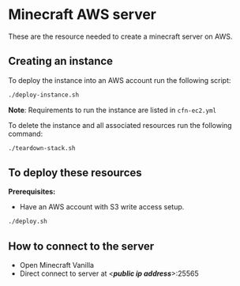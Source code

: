 # Minecraft AWS server

These are the resource needed to create a minecraft server on AWS.

## Creating an instance

To deploy the instance into an AWS account run the following script:

```bash
./deploy-instance.sh
```

**Note**: Requirements to run the instance are listed in `cfn-ec2.yml`

To delete the instance and all associated resources run the following command:

```bash
./teardown-stack.sh
```

## To deploy these resources

**Prerequisites:**

- Have an AWS account with S3 write access setup.

```bash
./deploy.sh
```

## How to connect to the server

- Open Minecraft Vanilla
- Direct connect to server at <**_public ip address_**>:25565
